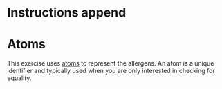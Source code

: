 # Instructions append

# Atoms

This exercise uses [atoms] to represent the allergens.
An atom is a unique identifier and typically used when you are only interested in checking for equality.

[atoms]: https://www.metalevel.at/prolog/data
